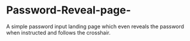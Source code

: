 # Password-Reveal-page-
A simple password input landing page which even reveals the password when instructed and follows the crosshair. 
